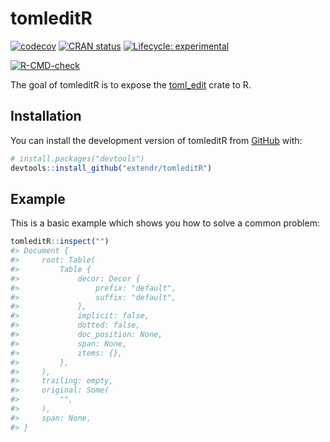 
<!-- README.md is generated from README.Rmd. Please edit that file -->

# tomleditR

<!-- badges: start -->

[![codecov](https://codecov.io/gh/extendr/tomleditR/branch/main/graph/badge.svg?token=MNPMZPDPGY)](https://codecov.io/gh/extendr/tomleditR)
[![CRAN
status](https://www.r-pkg.org/badges/version/tomleditR)](https://CRAN.R-project.org/package=tomleditR)
[![Lifecycle:
experimental](https://img.shields.io/badge/lifecycle-experimental-orange.svg)](https://lifecycle.r-lib.org/articles/stages.html#experimental)

[![R-CMD-check](https://github.com/extendr/tomleditR/actions/workflows/R-CMD-check.yaml/badge.svg)](https://github.com/extendr/tomleditR/actions/workflows/R-CMD-check.yaml)
<!-- badges: end -->

The goal of tomleditR is to expose the
[toml_edit](https://docs.rs/toml_edit/latest/toml_edit/) crate to R.

## Installation

You can install the development version of tomleditR from
[GitHub](https://github.com/) with:

``` r
# install.packages("devtools")
devtools::install_github("extendr/tomleditR")
```

## Example

This is a basic example which shows you how to solve a common problem:

``` r
tomleditR::inspect("")
#> Document {
#>     root: Table(
#>         Table {
#>             decor: Decor {
#>                 prefix: "default",
#>                 suffix: "default",
#>             },
#>             implicit: false,
#>             dotted: false,
#>             doc_position: None,
#>             span: None,
#>             items: {},
#>         },
#>     ),
#>     trailing: empty,
#>     original: Some(
#>         "",
#>     ),
#>     span: None,
#> }
```

